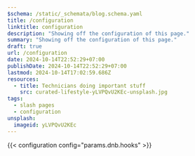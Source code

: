 ```yaml
---
$schema: /static/_schemata/blog.schema.yaml
title: /configuration
linktitle: configuration
description: "Showing off the configuration of this page."
summary: "Showing off the configuration of this page."
draft: true
url: /configuration
date: 2024-10-14T22:52:29+07:00
publishDate: 2024-10-14T22:52:29+07:00
lastmod: 2024-10-14T17:02:59.686Z
resources:
  - title: Technicians doing important stuff
    src: curated-lifestyle-yLVPQvU2KEc-unsplash.jpg
tags:
  - slash pages
  - configuration
unsplash:
  imageid: yLVPQvU2KEc
---
```


{{< configuration config="params.dnb.hooks" >}}
